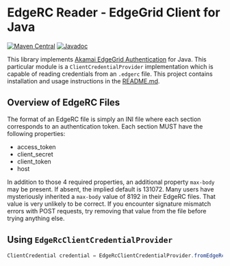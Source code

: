 # EdgeRC Reader - EdgeGrid Client for Java

[![Maven Central](https://maven-badges.herokuapp.com/maven-central/com.akamai.edgegrid/edgerc-reader/badge.svg)](https://maven-badges.herokuapp.com/maven-central/com.akamai.edgegrid/edgerc-reader)
[![Javadoc](http://www.javadoc.io/badge/com.akamai.edgegrid/edgerc-reader.svg)](http://www.javadoc.io/doc/com.akamai.edgegrid/edgerc-reader)

This library implements [Akamai EdgeGrid Authentication](https://techdocs.akamai.com/developer/docs/authenticate-with-edgegrid) for Java.
This particular module is a `ClientCredentialProvider` implementation which is capable of reading credentials from an `.edgerc` file.
This project contains installation and usage instructions in the [README.md](../README.md).

## Overview of EdgeRC Files

The format of an EdgeRC file is simply an INI file where each section corresponds to an authentication token. Each section MUST have the following properties:
* access_token
* client_secret
* client_token
* host

In addition to those 4 required properties, an additional property `max-body` may be present. If
absent, the implied default is 131072. Many users have mysteriously inherited a `max-body` value of
8192 in their EdgeRC files. That value is very unlikely to be correct. If you encounter signature
mismatch errors with POST requests, try removing that value from the file before trying anything
else.

## Using `EdgeRcClientCredentialProvider`

```java
ClientCredential credential = EdgeRcClientCredentialProvider.fromEdgeRc("~/.edgerc", "good1").getClientCredential("section");
```
